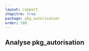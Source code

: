 ```yaml
---
layout: rapport
chapitre: true
package: pkg_autorisation
order: 100
---
```

## Analyse pkg_autorisation